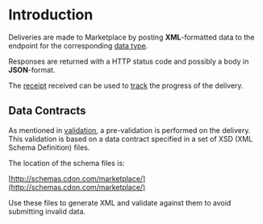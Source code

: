 # Introduction

Deliveries are made to Marketplace by posting **XML**-formatted data to the endpoint for the corresponding [data type](../data-types.md).

Responses are returned with a HTTP status code and possibly a body in **JSON**-format.

The [receipt](../receipts.md) received can be used to [track](../tracking.md) the progress of the delivery.


## Data Contracts

As mentioned in [validation](../validation.md), a pre-validation is performed on the delivery. This validation is based on a data contract specified in a set of XSD (XML Schema Definition) files.

The location of the schema files is:

[http://schemas.cdon.com/marketplace/](http://schemas.cdon.com/marketplace/)

Use these files to generate XML and validate against them to avoid submitting invalid data.